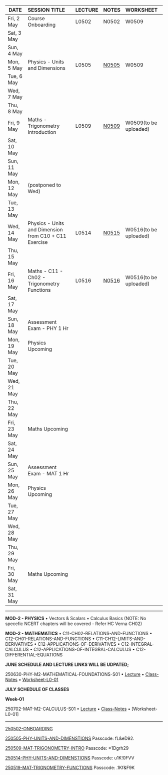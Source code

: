 


| DATE | SESSION TITLE | LECTURE | NOTES | WORKSHEET |
| ----- | :---- | :---- | :---- | :---- |
| Fri, 2 May | Course Onboarding | L0502 | N0502 | W0509 |
| Sat, 3 May |  |  |  |  |
| Sun, 4 May |  |  |  |  |
| Mon, 5 May | Physics \- Units and Dimensions | L0505 | [N0505](https://drive.google.com/file/d/1Z4Dd15nYis7wZ_LU-3V1VoCXFzXKAHiZ/view?usp=sharing) | W0509 |
| Tue, 6 May |  |  |  |  |
| Wed, 7 May |  |  |  |  |
| Thu, 8 May |  |  |  |  |
| Fri, 9 May | Maths \- Trigonometry Introduction | L0509 | [N0509](https://drive.google.com/file/d/1foM384rAjccX7vApMbp5-oDUdr0nKagg/view?usp=sharing) | W0509(to be uploaded) |
| Sat, 10 May |  |  |  |  |
| Sun, 11 May |  |  |  |  |
| Mon, 12 May | (postponed to Wed) |  |  |  |
| Tue, 13 May |  |  |  |  |
| Wed, 14 May | Physics \- Units and Dimension from C10 \+ C11 Exercise | L0514 | [N0515](https://drive.google.com/file/d/18JlUf-i4_CqsrJ7AizoEV17FpkP3TYlz/view?usp=sharing) | W0516(to be uploaded) |
| Thu, 15 May |  |  |  |  |
| Fri, 16 May | Maths \- C11 \- Ch02 \- Trigonometry Functions | L0516 | [N0516](https://drive.google.com/file/d/1Zto2qZp3H4WmLI6ykK4-_fPOGC3Z5gUk/view?usp=sharing) | W0516(to be uploaded) |
| Sat, 17 May |  |  |  |  |
| Sun, 18 May | Assessment Exam \- PHY 1 Hr |  |  |  |
| Mon, 19 May | Physics Upcoming |  |  |  |
| Tue, 20 May |  |  |  |  |
| Wed, 21 May |  |  |  |  |
| Thu, 22 May |  |  |  |  |
| Fri, 23 May | Maths Upcoming |  |  |  |
| Sat, 24 May |  |  |  |  |
| Sun, 25 May | Assessment Exam \- MAT 1 Hr |  |  |  |
| Mon, 26 May | Physics Upcoming |  |  |  |
| Tue, 27 May |  |  |  |  |
| Wed, 28 May |  |  |  |  |
| Thu, 29 May |  |  |  |  |
| Fri, 30 May | Maths Upcoming |  |  |  |
| Sat, 31 May |  |  |  |  |

---

**MOD-2 - PHYSICS**
• Vectors & Scalars
• Calculus Basics
(NOTE: No specefic NCERT chapters will be covered - Refer HC Verna CH02)

**MOD-2 - MATHEMATICS**
• C11-CH02-RELATIONS-AND-FUNCTIONS
• C12-CH01-RELATIONS-AND-FUNCTIONS
• C11-CH12-LIMITS-AND-DERIVATIVES
• C12-APPLICATIONS-OF-DERIVATIVES
• C12-INTEGRAL-CALCULUS
• C12-APPLICATIONS-OF-INTEGRAL-CALCULUS
• C12-DIFFERENTIAL-EQUATIONS



**JUNE SCHEDULE AND LECTURE LINKS WILL BE UDPATED;** 

250630-PHY-M2-MATHEMATICAL-FOUNDATIONS-S01 • [Lecture](https://drive.google.com/file/d/1Y_7vXePtnAMORPRqkzu1G6HM2n9H6ft-/view?usp=drive_link) • [Class-Notes](https://drive.google.com/file/d/1i_6eanGzLe05LL_CaRKpDpr0devVaR1J/view?usp=drive_link) • [Worksheet-L0-01]()

**JULY SCHEDULE OF CLASSES** 

**Week-01**

250702-MAT-M2-CALCULUS-S01 • [Lecture](https://drive.google.com/file/d/1kdSJvIdbT2NKfd8_0EpIiIlFspqcL8nl/view?usp=drive_link) • [Class-Notes](https://drive.google.com/file/d/1HuBYNKrZDW-t6qzVBMm_9Sy42FDwVllT/view?usp=drive_link) • [Worksheet-L0-01]

--------------------------------

[250502-ONBOARDING](https://us06web.zoom.us/rec/share/YICjC_DBa5ErjMitKzcu4pqR6EfWM4Xsuu3fyRiI1ldA6XT3FbF9CpnrLxqvRvQW.lgR1EW1peLqiQbxx)

[250505-PHY-UNITS-AND-DIMENSTIONS](https://us06web.zoom.us/rec/share/8-NzzypDSoxzacev6wQtNER8N3LLK4O17E8-LfobetWVCtiP0Lvgk0lo6L746oO6.9P11bdzrCDqM-wbP)
Passcode: fL&eD92.

[250509-MAT-TRIGONOMETRY-INTRO](https://us06web.zoom.us/rec/share/JthWpzOnfiusV1WgVmhipGLBap-FVwFFKipbw98FmPhR4OqSgz0AagELfFDPU3xF.mVp5JubwhfljFpHw)
Passcode: =1Dgrh29

[250514-PHY-UNITS-AND-DIMENSTIONS](https://us06web.zoom.us/rec/share/iQ5o9YW1mJuH0thkd3xNUHxIBZvPHLjLPGzz472KB_ZdwIXybOiDcMxvD937Na20.kbWU17JDt-l06Ajz)
Passcode: u1K!0FVV

[250519-MAT-TRIGNOMETRY-FUNCTIONS](https://us06web.zoom.us/rec/share/8e_RhV3T84S3Tjv8yIIqngJ9_wQoMLj8BNB-K3JmIL2ehfe0-Obr7JZkvpwiAbF9.K7K-NqWOKEx6523c)
Passcode: .1Kf&F9K


